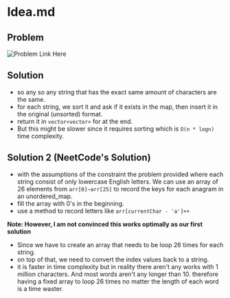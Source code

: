 # Idea.md

## Problem

![Problem Link Here](https://i.imgur.com/7OvSSD8.png)

## Solution

- so any so any string that has the exact same amount of characters are the same.
- for each string, we sort it and ask if it exists in the map,
  then insert it in the original (unsorted) format.
- return it in `vector<vector>` for at the end.
- But this might be slower since it requires sorting which is `O(n * logn)` time complexity.

## Solution 2 (NeetCode's Solution)

- with the assumptions of the constraint the problem provided
  where each string consist of only lowercase English letters.
  We can use an array of 26 elements from `arr[0]~arr[25]` to
  record the keys for each anagram in an unordered_map.
- fill the array with 0's in the beginning.
- use a method to record letters like `arr[currentChar - 'a']++`

**Note: However, I am not convinced this works optimally as our first solution**
- Since we have to create an array that needs to be loop 26 times for each string.
- on top of that, we need to convert the index values back to a string.
- it is faster in time complexity but in reality there aren't any works
  with 1 million characters. And most words aren't any longer than 10.
  therefore having a fixed array to loop 26 times no matter the length
  of each word is a time waster.
